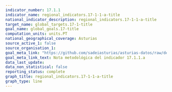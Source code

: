 ```yaml
---
indicator_number: 17.1.1
indicator_name: regional_indicators.17-1-1-a-title
national_indicator_description: regional_indicators.17-1-1-a-title
target_name: global_targets.17-1-title
goal_name: global_goals.17-title
computation_units: units.PT
national_geographical_coverage: Asturias
source_active_1: false
source_organisation_1:  
goal_meta_link: "https://github.com/sadeiasturias/asturias-datos/raw/develop/descargas/methodology/17.1.1.a.pdf"
goal_meta_link_text: Nota metodológica del indicador 17.1.1.a
data_last_update:  
data_non_statistical: false
reporting_status: complete
graph_title: regional_indicators.17-1-1-a-title
graph_type: line
---
```

